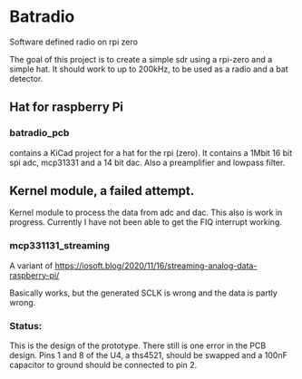 # Batradio
Software defined radio on rpi zero

The goal of this project is to create a simple sdr using a rpi-zero and a simple hat.
It should work to up to 200kHz, to be used as a radio and a bat detector.

## Hat for raspberry Pi

### batradio_pcb
contains a KiCad project for a hat for the rpi (zero).
It contains a 1Mbit 16 bit spi adc, mcp31331 and a 14 bit dac.
Also a preamplifier and lowpass filter.

## Kernel module, a failed attempt.

Kernel module to process the data from adc and dac.
This also is work in progress.
Currently I have not been able to get the FIQ interrupt working.

### mcp331131_streaming

A variant of https://iosoft.blog/2020/11/16/streaming-analog-data-raspberry-pi/

Basically works, but the generated SCLK is wrong and the data is partly wrong.

### Status:

This is the design of the prototype.
There still is one error in the PCB design. Pins 1 and 8 of the U4, a ths4521, should be swapped and a 100nF capacitor to ground should be connected to pin 2.



